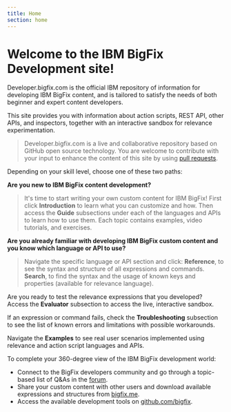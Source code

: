```yaml
---
title: Home
section: home
---
```


Welcome to the IBM BigFix Development site!
===================

Developer.bigfix.com is the official IBM repository of information for developing IBM BigFix content, and is tailored to satisfy the needs of both beginner and expert content developers.
 
This site provides you with information about action scripts, REST API, other APIs, and inspectors, together with an interactive sandbox for relevance experimentation.

> Developer.bigfix.com is a live and collaborative repository based on GitHub open source technology. You are welcome to contribute with your input to enhance the content of this site by using  [pull requests][11].

Depending on your skill level, choose one of these two paths:

**Are you new to IBM BigFix content development?**

> It's time to start writing your own custom content for IBM BigFix!
> First click **Introduction** to learn what you can customize and how. 
> Then access the **Guide** subsections under each of the languages and APIs to learn how to use them. Each topic contains examples, video tutorials, and exercises.

**Are you already familiar with developing IBM BigFix custom content and you know which language or API to use?**

> Navigate the specific language or API section and click:
> **Reference**, to see the syntax and structure of all expressions and commands.  
> **Search**, to find the syntax and the usage of known keys and properties (available for relevance language).

Are you ready to test the relevance expressions that you developed?
Access the **Evaluator** subsection to access the live, interactive sandbox.

If an expression or command fails, check the **Troubleshooting** subsection to see the list of known errors and limitations with possible workarounds.  

Navigate the **Examples** to see real user scenarios implemented using relevance and action script languages and APIs.

To complete your 360-degree view of the IBM BigFix development world:

 - Connect to the BigFix developers community and go through a topic-based list of Q&As in the [forum][13].
 - Share your custom content with other users and download available expressions and structures from [bigfix.me][14].
 - Access the available development tools on [github.com/bigfix][15].

[11]: https://help.github.com/articles/using-pull-requests/
[12]: https://developer.bigfix.com/relevance/guide/basics/introduction.html
[13]: http://www.bigfix.me
[14]: http://forum.bigfix.com
[15]: https://github.com/bigfix


